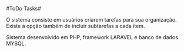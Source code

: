#ToDo Tasks#

O sistema consiste em usuários criarem tarefas para sua organização.
Existe a opção também de incluir subtarefas a cada item.

Sistema desenvolvido em PHP, framework LARAVEL e banco de dados MYSQL.
